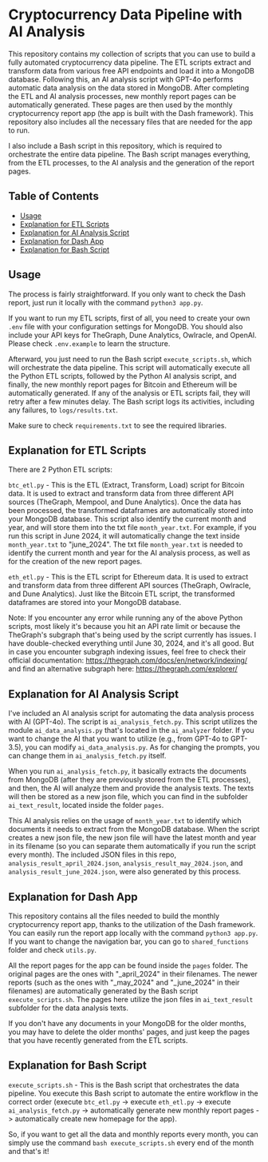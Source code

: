 # Cryptocurrency Data Pipeline with AI Analysis

This repository contains my collection of scripts that you can use to build a fully automated cryptocurrency data pipeline. The ETL scripts extract and transform data from various free API endpoints and load it into a MongoDB database. Following this, an AI analysis script with GPT-4o performs automatic data analysis on the data stored in MongoDB. After completing the ETL and AI analysis processes, new monthly report pages can be automatically generated. These pages are then used by the monthly cryptocurrency report app (the app is built with the Dash framework). This repository also includes all the necessary files that are needed for the app to run.

I also include a Bash script in this repository, which is required to orchestrate the entire data pipeline. The Bash script manages everything, from the ETL processes, to the AI analysis and the generation of the report pages.


## Table of Contents

- [Usage](#usage)
- [Explanation for ETL Scripts](#explanation-for-etl-scripts)
- [Explanation for AI Analysis Script](#explanation-for-ai-analysis-script)
- [Explanation for Dash App](#explanation-for-dash-app)
- [Explanation for Bash Script](#explanation-for-bash-script)

## Usage

The process is fairly straightforward. If you only want to check the Dash report, just run it locally with the command `python3 app.py`.

If you want to run my ETL scripts, first of all, you need to create your own `.env` file with your configuration settings for MongoDB. You should also include your API keys for TheGraph, Dune Analytics, Owlracle, and OpenAI. Please check `.env.example` to learn the structure.

Afterward, you just need to run the Bash script `execute_scripts.sh`, which will orchestrate the data pipeline. This script will automatically execute all the Python ETL scripts, followed by the Python AI analysis script, and finally, the new monthly report pages for Bitcoin and Ethereum will be automatically generated. If any of the analysis or ETL scripts fail, they will retry after a few minutes delay. The Bash script logs its activities, including any failures, to `logs/results.txt`.

Make sure to check `requirements.txt` to see the required libraries.

## Explanation for ETL Scripts

There are 2 Python ETL scripts:

`btc_etl.py` - This is the ETL (Extract, Transform, Load) script for Bitcoin data. It is used to extract and transform data from three different API sources (TheGraph, Mempool, and Dune Analytics). Once the data has been processed, the transformed dataframes are automatically stored into your MongoDB database. This script also identify the current month and year, and will store them into the txt file `month_year.txt`. For example, if you run this script in June 2024, it will automatically change the text inside `month_year.txt` to "june_2024". The txt file `month_year.txt` is needed to identify the current month and year for the AI analysis process, as well as for the creation of the new report pages.

`eth_etl.py` - This is the ETL script for Ethereum data. It is used to extract and transform data from three different API sources (TheGraph, Owlracle, and Dune Analytics). Just like the Bitcoin ETL script, the transformed dataframes are stored into your MongoDB database.

Note: If you encounter any error while running any of the above Python scripts, most likely it's because you hit an API rate limit or because the TheGraph's subgraph that's being used by the script currently has issues. I have double-checked everything until June 30, 2024, and it's all good. But in case you encounter subgraph indexing issues, feel free to check their official documentation: https://thegraph.com/docs/en/network/indexing/ and find an alternative subgraph here: https://thegraph.com/explorer/

## Explanation for AI Analysis Script

I've included an AI analysis script for automating the data analysis process with AI (GPT-4o). The script is `ai_analysis_fetch.py`. This script utilizes the module `ai_data_analysis.py` that's located in the `ai_analyzer` folder. If you want to change the AI that you want to utilize (e.g., from GPT-4o to GPT-3.5), you can modify `ai_data_analysis.py`. As for changing the prompts, you can change them in `ai_analysis_fetch.py` itself.

When you run `ai_analysis_fetch.py`, it basically extracts the documents from MongoDB (after they are previously stored from the ETL processes), and then, the AI will analyze them and provide the analysis texts. The texts will then be stored as a new json file, which you can find in the subfolder `ai_text_result`, located inside the folder `pages`. 

This AI analysis relies on the usage of `month_year.txt` to identify which documents it needs to extract from the MongoDB database. When the script creates a new json file, the new json file will have the latest month and year in its filename (so you can separate them automatically if you run the script every month). The included JSON files in this repo, `analysis_result_april_2024.json`, `analysis_result_may_2024.json`, and `analysis_result_june_2024.json`, were also generated by this process.

## Explanation for Dash App

This repository contains all the files needed to build the monthly cryptocurrency report app, thanks to the utilization of the Dash framework. You can easily run the report app locally with the command `python3 app.py`. If you want to change the navigation bar, you can go to `shared_functions` folder and check `utils.py`.

All the report pages for the app can be found inside the `pages` folder. The original pages are the ones with "_april_2024" in their filenames. The newer reports (such as the ones with "_may_2024" and "_june_2024" in their filenames) are automatically generated by the Bash script `execute_scripts.sh`. The pages here utilize the json files in `ai_text_result` subfolder for the data analysis texts.

If you don't have any documents in your MongoDB for the older months, you may have to delete the older months' pages, and just keep the pages that you have recently generated from the ETL scripts. 

## Explanation for Bash Script

`execute_scripts.sh` - This is the Bash script that orchestrates the data pipeline. You execute this Bash script to automate the entire workflow in the correct order (execute `btc_etl.py` -> execute `eth_etl.py` -> execute `ai_analysis_fetch.py` -> automatically generate new monthly report pages -> automatically create new homepage for the app). 

So, if you want to get all the data and monthly reports every month, you can simply use the command `bash execute_scripts.sh` every end of the month and that's it!
